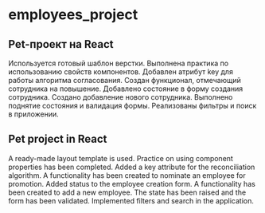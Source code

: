 # employees_project

## Pet-проект на React

Используется готовый шаблон верстки. Выполнена практика по использованию свойств компонентов.
Добавлен атрибут key для работы алгоритма согласования.
Создан функционал, отмечающий сотрудника на повышение.
Добавлено состояние в форму создания сотрудника.
Создано добавление нового сотрудника.
Выполнено поднятие состояния и валидация формы.
Реализованы фильтры и поиск в приложении.

## Pet project in React

A ready-made layout template is used. Practice on using component properties has been completed.
Added a key attribute for the reconciliation algorithm.
A functionality has been created to nominate an employee for promotion.
Added status to the employee creation form.
A functionality has been created to add a new employee.
The state has been raised and the form has been validated.
Implemented filters and search in the application.
